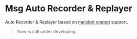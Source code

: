 # Msg Auto Recorder & Replayer

Auto Recorder & Replayer based on [melobot onebot](https://github.com/Meloland/melobot) support.

> Now is still under developing.

